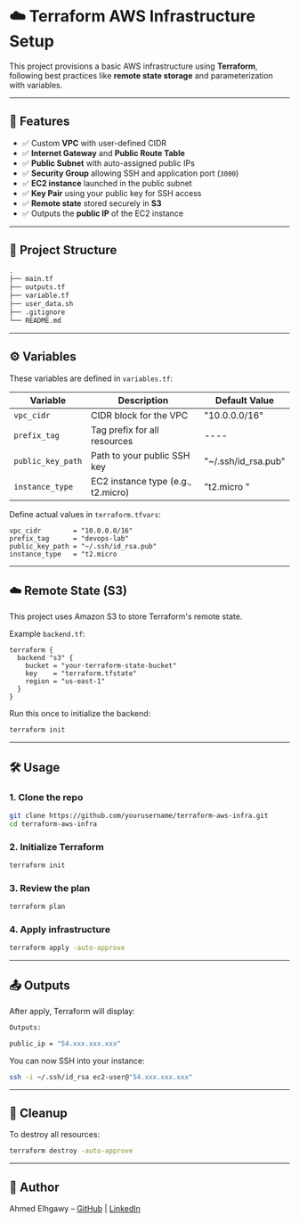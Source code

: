 # ☁️ Terraform AWS Infrastructure Setup

This project provisions a basic AWS infrastructure using **Terraform**, following best practices like **remote state storage** and parameterization with variables.

---

## 🚀 Features

- ✅ Custom **VPC** with user-defined CIDR
- ✅ **Internet Gateway** and **Public Route Table**
- ✅ **Public Subnet** with auto-assigned public IPs
- ✅ **Security Group** allowing SSH and application port (`3000`)
- ✅ **EC2 instance** launched in the public subnet
- ✅ **Key Pair** using your public key for SSH access
- ✅ **Remote state** stored securely in **S3**
- ✅ Outputs the **public IP** of the EC2 instance

---

## 📁 Project Structure

```bash
.
├── main.tf
├── outputs.tf
├── variable.tf
├── user_data.sh
├── .gitignore
└── README.md
```

---

## ⚙️ Variables

These variables are defined in `variables.tf`:

| Variable         | Description                       | Default Value       |
|------------------|-----------------------------------| ------------------- |
| `vpc_cidr`       | CIDR block for the VPC            | "10.0.0.0/16"       |
| `prefix_tag`     | Tag prefix for all resources      |     ----            |
| `public_key_path`| Path to your public SSH key       | "~/.ssh/id_rsa.pub" |
| `instance_type`  | EC2 instance type (e.g., t2.micro)| "t2.micro "         |

Define actual values in `terraform.tfvars`:

```hcl
vpc_cidr        = "10.0.0.0/16"
prefix_tag      = "devops-lab"
public_key_path = "~/.ssh/id_rsa.pub"
instance_type   = "t2.micro
```

---

## ☁️ Remote State (S3)

This project uses Amazon S3 to store Terraform's remote state.

Example `backend.tf`:
```hcl
terraform {
  backend "s3" {
    bucket = "your-terraform-state-bucket"
    key    = "terraform.tfstate"
    region = "us-east-1"
  }
}
```
Run this once to initialize the backend:
```bash
terraform init
```

---

## 🛠 Usage

### 1. Clone the repo
```bash
git clone https://github.com/yourusername/terraform-aws-infra.git
cd terraform-aws-infra
```
### 2. Initialize Terraform
```bash
terraform init
```
### 3. Review the plan
```bash
terraform plan
```
### 4. Apply infrastructure
```bash
terraform apply -auto-approve
```

---

## 📤 Outputs

After apply, Terraform will display:
```bash
Outputs:

public_ip = "54.xxx.xxx.xxx"
```
You can now SSH into your instance:
```bash
ssh -i ~/.ssh/id_rsa ec2-user@"54.xxx.xxx.xxx"
```

---

## 🧹 Cleanup
To destroy all resources:
```bash
terraform destroy -auto-approve
```

---

## 🙌 Author

Ahmed Elhgawy – [GitHub](https://github.com/Ahmed-Elhgawy) | [LinkedIn](https://linkedin.com/in/ahmed-mahmoud-a16310268)
